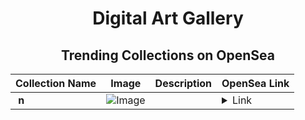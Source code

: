 <div align="center">

# Digital Art Gallery

## Trending Collections on OpenSea

| Collection Name                       | Image                                                                                     | Description                       | OpenSea Link                                                                                          |
|---------------------------------------|-------------------------------------------------------------------------------------------|-----------------------------------|--------------------------------------------------------------------------------------------------------|
| **­ n** | ![Image](https://i.seadn.io/s/raw/files/27def18d54f37073e11ac5608f9b6383.png?w=500&auto=format?w=200&auto=format) |  | <details><summary>Link</summary>[­ n](https://opensea.io/collection/n-439)</details> |

</div>